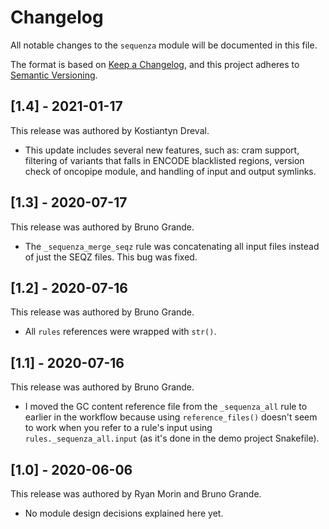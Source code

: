 # Changelog

All notable changes to the `sequenza` module will be documented in this file.

The format is based on [Keep a Changelog](https://keepachangelog.com/en/1.0.0/),
and this project adheres to [Semantic Versioning](https://semver.org/spec/v2.0.0.html).


## [1.4] - 2021-01-17

This release was authored by Kostiantyn Dreval.

- This update includes several new features, such as: cram support, filtering of variants that falls in ENCODE blacklisted regions, version check of oncopipe module, and handling of input and output symlinks.

## [1.3] - 2020-07-17

This release was authored by Bruno Grande.

- The `_sequenza_merge_seqz` rule was concatenating all input files instead of just the SEQZ files. This bug was fixed.


## [1.2] - 2020-07-16

This release was authored by Bruno Grande.

- All `rules` references were wrapped with `str()`.

## [1.1] - 2020-07-16

This release was authored by Bruno Grande.

- I moved the GC content reference file from the `_sequenza_all` rule to earlier in the workflow because using `reference_files()` doesn't seem to work when you refer to a rule's input using `rules._sequenza_all.input` (as it's done in the demo project Snakefile).

## [1.0] - 2020-06-06

This release was authored by Ryan Morin and Bruno Grande.

<!-- TODO: Explain each important module design decision below. -->

- No module design decisions explained here yet.
